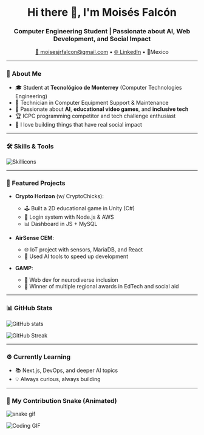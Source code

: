 <h1 align="center">Hi there 👋, I'm Moisés Falcón</h1>
<h3 align="center">Computer Engineering Student | Passionate about AI, Web Development, and Social Impact</h3>

<p align="center">
  <a href="mailto:moisesjrfalcon@gmail.com">📧 moisesjrfalcon@gmail.com</a> • 
  <a href="https://www.linkedin.com/in/moises-falcon-pacheco-2b6b92324/" target="_blank">🌐 LinkedIn</a> • 
  📍Mexico
</p>

---

### 🧠 About Me

- 🎓 Student at **Tecnológico de Monterrey** (Computer Technologies Engineering)
- 🧰 Technician in Computer Equipment Support & Maintenance
- 🤖 Passionate about **AI**, **educational video games**, and **inclusive tech**
- 🏆 ICPC programming competitor and tech challenge enthusiast
- 🚀 I love building things that have real social impact

---

### 🛠️ Skills & Tools

![Skillicons](https://skillicons.dev/icons?i=cpp,python,js,react,nodejs,html,css,mysql,git,github,vscode,aws)

---

### 🧩 Featured Projects

- **Crypto Horizon** (w/ CryptoChicks):
  - 🕹️ Built a 2D educational game in Unity (C#)
  - 🔐 Login system with Node.js & AWS
  - 📊 Dashboard in JS + MySQL

- **AirSense CEM**:
  - 🌐 IoT project with sensors, MariaDB, and React
  - 🧠 Used AI tools to speed up development

- **GAMP**:
  - 🌈 Web dev for neurodiverse inclusion
  - 🥇 Winner of multiple regional awards in EdTech and social aid

---

### 📊 GitHub Stats

<p align="left">
  <img src="https://github-readme-stats.vercel.app/api?username=Moises-Falcon&show_icons=true&theme=tokyonight" alt="GitHub stats"/>
</p>
<p align="left">
  <img src="https://github-readme-streak-stats.herokuapp.com/?user=Moises-Falcon&theme=tokyonight" alt="GitHub Streak"/>
</p>

---

### ⚙️ Currently Learning

- 📚 Next.js, DevOps, and deeper AI topics
- 💡 Always curious, always building

---

### 🐍 My Contribution Snake (Animated)

![snake gif](https://github.com/Moises-Falcon/Moises-Falcon/blob/output/github-contribution-grid-snake.svg)


![Coding GIF](https://media.giphy.com/media/qgQUggAC3Pfv687qPC/giphy.gif)
